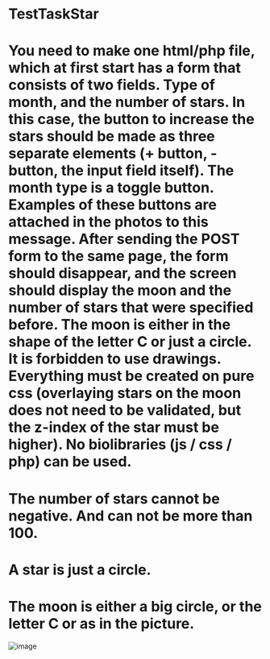 # TestTaskStar

# You need to make one html/php file, which at first start has a form that consists of two fields. Type of month, and the number of stars. In this case, the button to increase the stars should be made as three separate elements (+ button, - button, the input field itself). The month type is a toggle button. Examples of these buttons are attached in the photos to this message. After sending the POST form to the same page, the form should disappear, and the screen should display the moon and the number of stars that were specified before. The moon is either in the shape of the letter C or just a circle. It is forbidden to use drawings. Everything must be created on pure css (overlaying stars on the moon does not need to be validated, but the z-index of the star must be higher). No biolibraries (js / css / php) can be used.
# The number of stars cannot be negative. And can not be more than 100. 
# A star is just a circle. 
# The moon is either a big circle, or the letter C or as in the picture. 


![image](https://user-images.githubusercontent.com/87072531/198710384-259fff3b-a306-4911-8173-bcb20f446035.png)
